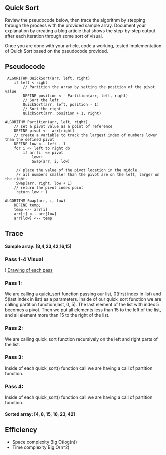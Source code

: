 ## Quick Sort
Review the pseudocode below, then trace the algorithm by stepping through the process with the provided sample array. Document your explanation by creating a blog article that shows the step-by-step output after each iteration through some sort of visual.

Once you are done with your article, code a working, tested implementation of Quick Sort based on the pseudocode provided.

## Pseudocode

```
 ALGORITHM QuickSort(arr, left, right)
    if left < right
        // Partition the array by setting the position of the pivot value
        DEFINE position <-- Partition(arr, left, right)
        // Sort the left
        QuickSort(arr, left, position - 1)
        // Sort the right
        QuickSort(arr, position + 1, right)

ALGORITHM Partition(arr, left, right)
    // set a pivot value as a point of reference
    DEFINE pivot <-- arr[right]
    // create a variable to track the largest index of numbers lower than the defined pivot
    DEFINE low <-- left - 1
    for i <- left to right do
        if arr[i] <= pivot
            low++
            Swap(arr, i, low)

     // place the value of the pivot location in the middle.
     // all numbers smaller than the pivot are on the left, larger on the right.
     Swap(arr, right, low + 1)
    // return the pivot index point
     return low + 1

ALGORITHM Swap(arr, i, low)
    DEFINE temp;
    temp <-- arr[i]
    arr[i] <-- arr[low]
    arr[low] <-- temp

```

## Trace
#### Sample array: [8,4,23,42,16,15]

### Pass 1-4 Visual 
! [Drawing of each pass](assets/quick_sort.jpeg)

### Pass 1:

We are calling a quick_sort function passing our list, 0(first index in list) and 5(last index in list) as a parameters.
Inside of our quick_sort function we are calling partition function(last, 0, 5).
The last element of the list with index 5 becomes a pivot. Then we put all elements less than 15 to the left of the list, and all element more than 15 to the right of the list.

### Pass 2:

We are calling quick_sort function recursively on the left and right parts of the list.

### Pass 3:

Inside of each quick_sort() function call we are having a call of partition function.

### Pass 4: 

Inside of each quick_sort() function call we are having a call of partition function.

#### Sorted array: [4, 8, 15, 16, 23, 42]

## Efficiency
* Space complexity Big O(log(n))
* Time complexity Big O(n^2)
